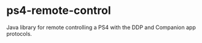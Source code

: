 # ps4-remote-control
Java library for remote controlling a PS4 with the DDP and Companion app protocols.

